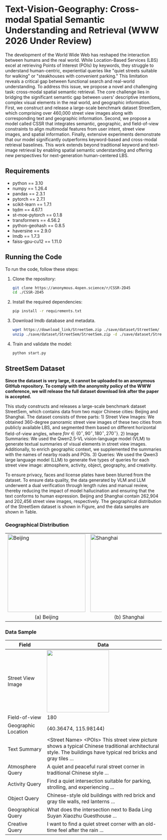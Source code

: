 # Text-Vision-Geography: Cross-modal Spatial Semantic Understanding and Retrieval (WWW 2026 Under Review)
The development of the World Wide Web has reshaped the interaction between humans and the real world. While Location-Based Services (LBS) excel at retrieving Points of Interest (POIs) by keywords, they struggle to understand human-centric, experiential queries like "quiet streets suitable for walking" or "steakhouses with convenient parking." This limitation reveals a critical gap between functional search and real-world understanding. To address this issue, we propose a novel and challenging task: cross-modal spatial semantic retrieval. The core challenge lies in bridging the significant semantic gap between users' descriptive intentions, complex visual elements in the real world, and geographic information. First, we construct and release a large-scale benchmark dataset StreetSem, which comprising over 460,000 street view images along with corresponding text and geographic information. Second, we propose a model called CSSR that integrates semantic, geographic, and field-of-view constraints to align multimodal features from user intent, street view images, and spatial information. Finally, extensive experiments demonstrate that our model significantly outperforms keyword-based and cross-modal retrieval baselines. This work extends beyond traditional keyword and text-image retrieval by enabling spatial semantic understanding and offering new perspectives for next-generation human-centered LBS.

## Requirements
* python == 3.10
* numpy == 1.26.4
* pandas == 2.3.1
* pytorch == 2.7.1
* scikit-learn == 1.7.1
* tqdm == 4.67.1
* st-moe-pytorch == 0.1.8
* transformers == 4.56.2
* python-geohash == 0.8.5
* haversine == 2.9.0
* lmdb == 1.7.3
* faiss-gpu-cu12 == 1.11.0

## Running the Code

To run the code, follow these steps:

1. Clone the repository:
    ```bash
    git clone https://anonymous.4open.science/r/CSSR-2D45
    cd ./CSSR-2D45
    ```

2. Install the required dependencies:
    ```bash
    pip install -r requirements.txt
    ```

3. Download lmdb database and metadata.
    ```bash
    wget https://download_link/StreetSem.zip ./save/dataset/StreetSem/
    unzip ./save/dataset/StreetSem/StreetSem.zip -d ./save/dataset/StreetSem/
    ```

4. Train and validate the model:
    ```bash
    python start.py
    ```


## StreetSem Dataset
**Since the dataset is very large, it cannot be uploaded to an anonymous GitHub repository. To comply with the anonymity policy of the WWW conference, we will release the full dataset download link after the paper is accepted.**

This study constructs and releases a large-scale benchmark dataset StreetSem, which contains data from two major Chinese cities: Beijing and Shanghai. The dataset consists of three parts: 1) Street View Images: We obtained 360-degree panoramic street view images of these two cities from publicly available LBS, and segmented them based on different horizontal field-of-view angles, where ${fov} \in \{0^\circ, 90^\circ, 180^\circ, 270^\circ\}$. 2) Image Summaries: We used the Qwen2.5-VL vision-language model (VLM) to generate textual summaries of visual elements in street view images. Additionally, to enrich geographic context, we supplemented the summaries with the names of nearby roads and POIs. 3) Queries: We used the Qwen3 large language model (LLM) to generate five types of queries for each street view image: atmosphere, activity, object, geography, and creativity. 

To ensure privacy, faces and license plates have been blurred from the dataset. To ensure data quality, the data generated by VLM and LLM underwent a dual verification through length rules and manual review, thereby reducing the impact of model hallucination and ensuring that the text conforms to human expression. Beijing and Shanghai contain 262,904 and 202,456 street view images, respectively. The geographical distribution of the StreetSem dataset is shown in Figure, and the data samples are shown in Table.

### Geographical Distribution
<!-- <img src="./img/beijing.jpg"  width="200"/>
<img src="./img/shanghai.jpg"  width="200"/> -->
<table align="center">
  <tr>
    <td><img src="https://anonymous.4open.science/r/CSSR-2D45/img/beijing.jpg" alt="Beijing" width="250"></td>
    <td><img src="https://anonymous.4open.science/r/CSSR-2D45/img/beijing.jpg" alt="Shanghai" width="250"></td>
  </tr>
  <tr align="center">
    <td>(a) Beijing</td>
    <td>(b) Shanghai</td>
  </tr>
</table>

### Data Sample
|Field|Data|
|---|---|
|Street View Image|<img src="https://anonymous.4open.science/r/CSSR-2D45/img/street_view_sample.jpg"  width="200"/>|
|Field-of-view|180|
| Geographic Location   | (40.36474, 115.98144) |
| Text Summary          | &lt;Street Name&gt; &lt;POIs&gt; This street view picture shows a typical Chinese traditional architectural style. The buildings have typical red bricks and gray tiles ... |
| Atmosphere Query      | A quiet and peaceful rural street corner in traditional Chinese style ...                                                                          |
| Activity Query        | Find a quiet intersection suitable for parking, strolling, and experiencing ...                                                                    |
| Object Query          | Chinese-style old buildings with red brick and gray tile walls, red lanterns ...                                                                   |
| Geographical Query    | What does the intersection next to Bada Ling Suyan Xiaozhu Guesthouse ...                                                                          |
| Creative Query        | I want to find a quiet street corner with an old-time feel after the rain ...                                                                      |


